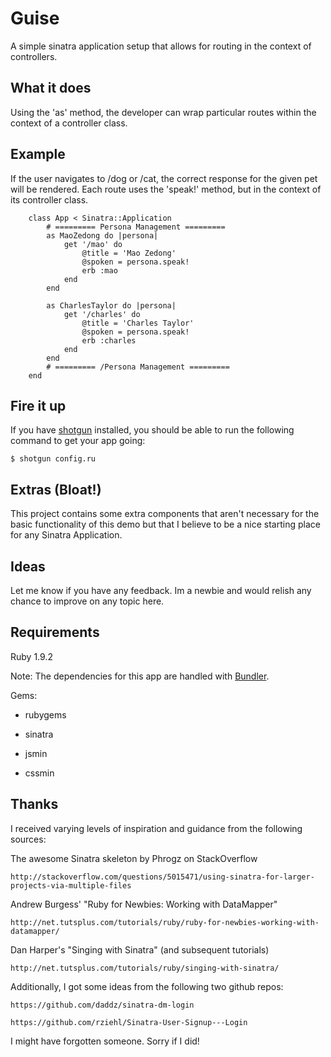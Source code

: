 # Guise
A simple sinatra application setup that allows for routing in the context of controllers.



## What it does

Using the 'as' method, the developer can wrap particular routes within the context of a controller class. 



## Example

If the user navigates to /dog or /cat, the correct response for the given pet will be rendered. Each route uses the 'speak!' method, but in the context of its controller class.

			
		class App < Sinatra::Application
			# ========= Persona Management =========
			as MaoZedong do |persona|
				get '/mao' do 
					@title = 'Mao Zedong'
					@spoken = persona.speak!          
					erb :mao                                      
				end
			end

			as CharlesTaylor do |persona|
				get '/charles' do
					@title = 'Charles Taylor'
					@spoken = persona.speak!
					erb :charles
				end
			end
			# ========= /Persona Management =========
		end



## Fire it up

If you have [shotgun](https://github.com/rtomayko/shotgun) installed, you should be able to run the following command to get your app going:

    $ shotgun config.ru



## Extras (Bloat!)

This project contains some extra components that aren't necessary for the basic functionality of this demo but that I believe to be a nice starting place for any Sinatra Application. 



## Ideas

Let me know if you have any feedback. Im a newbie and would relish any chance to improve on any topic here.

## Requirements

Ruby 1.9.2

Note: The dependencies for this app are handled with [Bundler](http://gembundler.com/).

Gems:

- rubygems

- sinatra

- jsmin

- cssmin



## Thanks

I received varying levels of inspiration and guidance from the following sources:

The awesome Sinatra skeleton by Phrogz on StackOverflow

    http://stackoverflow.com/questions/5015471/using-sinatra-for-larger-projects-via-multiple-files

Andrew Burgess' "Ruby for Newbies: Working with DataMapper"

    http://net.tutsplus.com/tutorials/ruby/ruby-for-newbies-working-with-datamapper/

Dan Harper's "Singing with Sinatra" (and subsequent tutorials)

    http://net.tutsplus.com/tutorials/ruby/singing-with-sinatra/

Additionally, I got some ideas from the following two github repos:

    https://github.com/daddz/sinatra-dm-login

    https://github.com/rziehl/Sinatra-User-Signup---Login

I might have forgotten someone. Sorry if I did!
